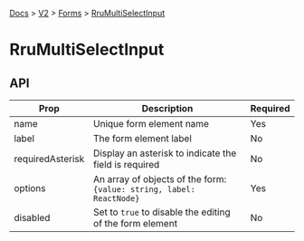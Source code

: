 [Docs](/) > [V2](/docs/v2/get-started) > [Forms](/docs/v2/components/RruForm) > [RruMultiSelectInput](/docs/v2/components/RruMultiSelectInput)

# RruMultiSelectInput

## API

| Prop             | Description                                                                 | Required |
| ---------------- | --------------------------------------------------------------------------- | -------- |
| name             | Unique form element name                                                    | Yes      |
| label            | The form element label                                                      | No       |
| requiredAsterisk | Display an asterisk to indicate the field is required                       | No       |
| options          | An array of objects of the form:<br>`{value: string, label: ReactNode}`<br> | Yes      |
| disabled         | Set to `true` to disable the editing of the form element                    | No       |
